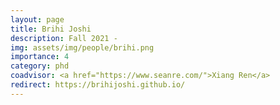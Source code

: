 ```yaml
---
layout: page
title: Brihi Joshi
description: Fall 2021 -
img: assets/img/people/brihi.png
importance: 4
category: phd
coadvisor: <a href="https://www.seanre.com/">Xiang Ren</a>
redirect: https://brihijoshi.github.io/
---
```

